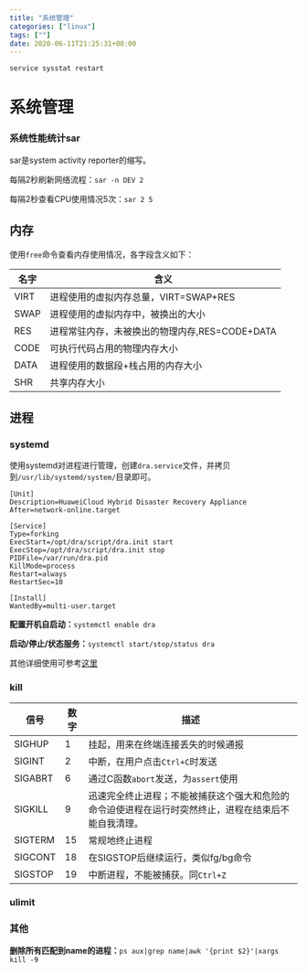 ```yaml
---
title: "系统管理"
categories: ["linux"]
tags: [""]
date: 2020-06-11T21:25:31+08:00
---
```


```
service sysstat restart 
```

# 系统管理

### 系统性能统计sar

sar是system activity reporter的缩写。

每隔2秒刷新网络流程：`sar -n DEV 2`

每隔2秒查看CPU使用情况5次：`sar 2 5`

## 内存

使用`free`命令查看内存使用情况，各字段含义如下：

| **名字** | **含义**                                       |
| -------- | ---------------------------------------------- |
| VIRT     | 进程使用的虚拟内存总量，VIRT=SWAP+RES          |
| SWAP     | 进程使用的虚拟内存中，被换出的大小             |
| RES      | 进程常驻内存，未被换出的物理内存,RES=CODE+DATA |
| CODE     | 可执行代码占用的物理内存大小                   |
| DATA     | 进程使用的数据段+栈占用的内存大小              |
| SHR      | 共享内存大小                                   |

## 进程

### systemd

使用systemd对进程进行管理，创建```dra.service```文件，并拷贝到`/usr/lib/systemd/system/`目录即可。

```shell
[Unit]
Description=HuaweiCloud Hybrid Disaster Recovery Appliance
After=network-online.target

[Service]
Type=forking
ExecStart=/opt/dra/script/dra.init start
ExecStop=/opt/dra/script/dra.init stop
PIDFile=/var/run/dra.pid
KillMode=process
Restart=always
RestartSec=10

[Install]
WantedBy=multi-user.target
```

**配置开机自启动：**`systemctl enable dra`

**启动/停止/状态服务：**`systemctl start/stop/status dra`

其他详细使用可参考[这里](https://www.ruanyifeng.com/blog/2016/03/systemd-tutorial-part-two.html)

### kill

| 信号    | 数字 | 描述                                                         |
| ------- | ---- | ------------------------------------------------------------ |
| SIGHUP  | 1    | 挂起，用来在终端连接丢失的时候通报                           |
| SIGINT  | 2    | 中断，在用户点击`Ctrl+C`时发送                               |
| SIGABRT | 6    | 通过C函数`abort`发送，为`assert`使用                         |
| SIGKILL | 9    | 迅速完全终止进程；不能被捕获这个强大和危险的命令迫使进程在运行时突然终止，进程在结束后不能自我清理。 |
| SIGTERM | 15   | 常规地终止进程                                               |
| SIGCONT | 18   | 在SIGSTOP后继续运行，类似fg/bg命令                           |
| SIGSTOP | 19   | 中断进程，不能被捕获。同`Ctrl+Z`                             |

### ulimit

### 其他

**删除所有匹配到name的进程：**`ps aux|grep name|awk '{print $2}'|xargs kill -9`
